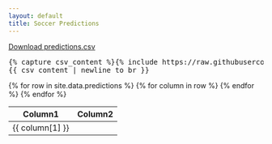 ```yaml
---
layout: default
title: Soccer Predictions
---
```


[Download predictions.csv](https://raw.githubusercontent.com/kamquatz/soccer-predictions/master/data/predictions.csv)

<link rel="stylesheet" href="{{ site.baseurl }}/styles.css">

<pre>
{% capture csv_content %}{% include https://raw.githubusercontent.com/kamquatz/soccer-predictions/master/data/predictions.csv %}{% endcapture %}
{{ csv_content | newline_to_br }}
</pre>

<table class="styled-table">
  <thead>
    <tr>
      <th>Column1</th>
      <th>Column2</th>
      <!-- Add more columns as needed -->
    </tr>
  </thead>
  <tbody>
  {% for row in site.data.predictions %}
    <tr>
      {% for column in row %}
        <td>{{ column[1] }}</td>
      {% endfor %}
    </tr>
  {% endfor %}
</tbody>

</table>
